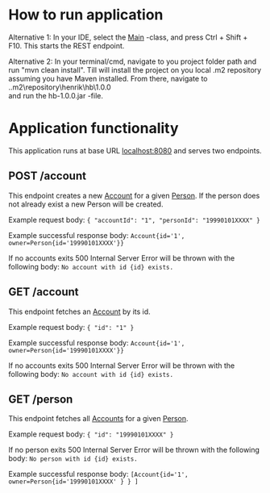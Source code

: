 # How to run application

Alternative 1:
In your IDE, select the [Main](src/main/java/Main.java) -class, and press Ctrl + Shift + F10. This starts the REST
endpoint.

Alternative 2:
In your terminal/cmd, navigate to you project folder path and run "mvn clean install". Till will install the project on
you local .m2 repository assuming you have Maven installed. From there, navigate to .\.m2\repository\henrik\hb\1.0.0\
and run the hb-1.0.0.jar -file.

# Application functionality

This application runs at base URL [localhost:8080](http://localhost:8080) and serves two endpoints.

## POST /account

This endpoint creates a new [Account](src/main/java/assignments/one/Account.java) for a
given [Person](src/main/java/assignments/four/Person.java). If the person does not already exist a new Person will be created.

Example request body:
`{
"accountId": "1",
"personId": "19990101XXXX"
}`

Example successful response body: `Account{id='1', owner=Person{id='19990101XXXX'}}`

If no accounts exits 500 Internal Server Error will be thrown with the following body: `No account with id {id} exists.`

## GET /account

This endpoint fetches an [Account](src/main/java/assignments/one/Account.java) by its id.

Example request body:
`{
"id": "1"
}`

Example successful response body: `Account{id='1', owner=Person{id='19990101XXXX'}}`

If no accounts exits 500 Internal Server Error will be thrown with the following body: `No account with id {id} exists.`

## GET /person

This endpoint fetches all [Accounts](src/main/java/assignments/one/Account.java) for a
given [Person](src/main/java/assignments/four/Person.java).

Example request body:
`{
"id": "19990101XXXX"
}`

If no person exits 500 Internal Server Error will be thrown with the following body: `No person with id {id} exists.`

Example successful response body:
`[Account{id='1', owner=Person{id='19990101XXXX'
}
}
]`